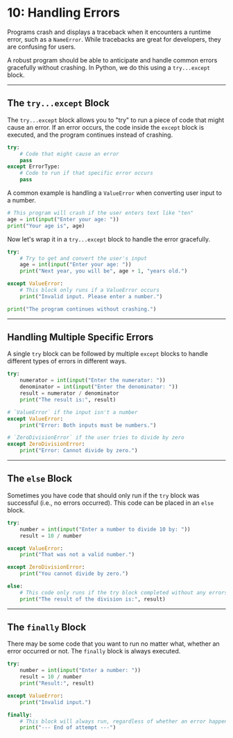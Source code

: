 # 10: Handling Errors

Programs crash and displays a traceback when it encounters a runtime error, such as a `NameError`. While tracebacks are great for developers, they are confusing for users.

A robust program should be able to anticipate and handle common errors gracefully without crashing. In Python, we do this using a `try...except` block.

---

## The `try...except` Block

The `try...except` block allows you to "try" to run a piece of code that might cause an error. If an error occurs, the code inside the `except` block is executed, and the program continues instead of crashing.

```python
try:
    # Code that might cause an error
    pass
except ErrorType:
    # Code to run if that specific error occurs
    pass
```

A common example is handling a `ValueError` when converting user input to a number. 

```python
# This program will crash if the user enters text like "ten"
age = int(input("Enter your age: "))
print("Your age is", age)
```

Now let's wrap it in a `try...except` block to handle the error gracefully.

```python
try:
    # Try to get and convert the user's input
    age = int(input("Enter your age: "))
    print("Next year, you will be", age + 1, "years old.")

except ValueError:
    # This block only runs if a ValueError occurs
    print("Invalid input. Please enter a number.")

print("The program continues without crashing.")
```

---

## Handling Multiple Specific Errors

A single `try` block can be followed by multiple `except` blocks to handle different types of errors in different ways.

```python
try:
    numerator = int(input("Enter the numerator: "))
    denominator = int(input("Enter the denominator: "))
    result = numerator / denominator
    print("The result is:", result)

# `ValueError` if the input isn't a number
except ValueError:
    print("Error: Both inputs must be numbers.")

# `ZeroDivisionError` if the user tries to divide by zero
except ZeroDivisionError:
    print("Error: Cannot divide by zero.")
```

---

## The `else` Block

Sometimes you have code that should only run if the `try` block was successful (i.e., no errors occurred). This code can be placed in an `else` block.

```python
try:
    number = int(input("Enter a number to divide 10 by: "))
    result = 10 / number

except ValueError:
    print("That was not a valid number.")

except ZeroDivisionError:
    print("You cannot divide by zero.")

else:
    # This code only runs if the try block completed without any errors
    print("The result of the division is:", result)
```

---

## The `finally` Block

There may be some code that you want to run no matter what, whether an error occurred or not. The `finally` block is always executed.

```python
try:
    number = int(input("Enter a number: "))
    result = 10 / number
    print("Result:", result)

except ValueError:
    print("Invalid input.")

finally:
    # This block will always run, regardless of whether an error happened
    print("--- End of attempt ---")
```
